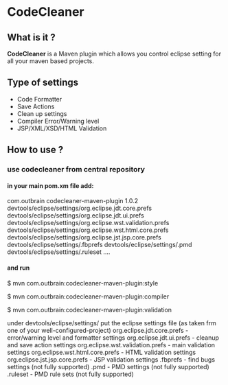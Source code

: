 # CodeCleaner

## What is it ?
**CodeCleaner** is a Maven plugin which allows you control eclipse setting for all your maven based projects.

## Type of settings

- Code Formatter
- Save Actions
- Clean up settings
- Compiler Error/Warning level
- JSP/XML/XSD/HTML Validation

## How to use ? 

### use codecleaner from central repository

#### in your main pom.xm file add:

  <plugins>
    <plugin>
      <groupId>com.outbrain</groupId>
      <artifactId>codecleaner-maven-plugin</artifactId>
      <version>1.0.2</version>
      <configuration>
        <corePrefsFile>devtools/eclipse/settings/org.eclipse.jdt.core.prefs</corePrefsFile>
        <uiPrefsFile>devtools/eclipse/settings/org.eclipse.jdt.ui.prefs</uiPrefsFile>
        <validationPrefsFile>devtools/eclipse/settings/org.eclipse.wst.validation.prefs</validationPrefsFile>
        <htmlValidationPrefsFile>devtools/eclipse/settings/org.eclipse.wst.html.core.prefs</htmlValidationPrefsFile>
        <jspValidationPrefsFile>devtools/eclipse/settings/org.eclipse.jst.jsp.core.prefs</jspValidationPrefsFile>
        <findbugsFile>devtools/eclipse/settings/.fbprefs</findbugsFile>
        <pmdFileName>devtools/eclipse/settings/.pmd</pmdFileName>
        <pmdRuleFileName>devtools/eclipse/settings/.ruleset</pmdRuleFileName>
      </configuration>
    </plugin>
      ....
  </plugins>    

#### and run
  $ mvn com.outbrain:codecleaner-maven-plugin:style

  $ mvn com.outbrain:codecleaner-maven-plugin:compiler

  $ mvn com.outbrain:codecleaner-maven-plugin:validation


under devtools/eclipse/settings/ put the eclipse settings file (as taken frm one of your well-configured-project)
org.eclipse.jdt.core.prefs - error/warning level and formatter settings
org.eclipse.jdt.ui.prefs - cleanup and save action settings
org.eclipse.wst.validation.prefs - main validation settings
org.eclipse.wst.html.core.prefs - HTML validation settings
org.eclipse.jst.jsp.core.prefs - JSP validation settings
.fbprefs - find bugs settings (not fully supported)
.pmd - PMD settings (not fully supported)
.ruleset - PMD rule sets (not fully supported)
